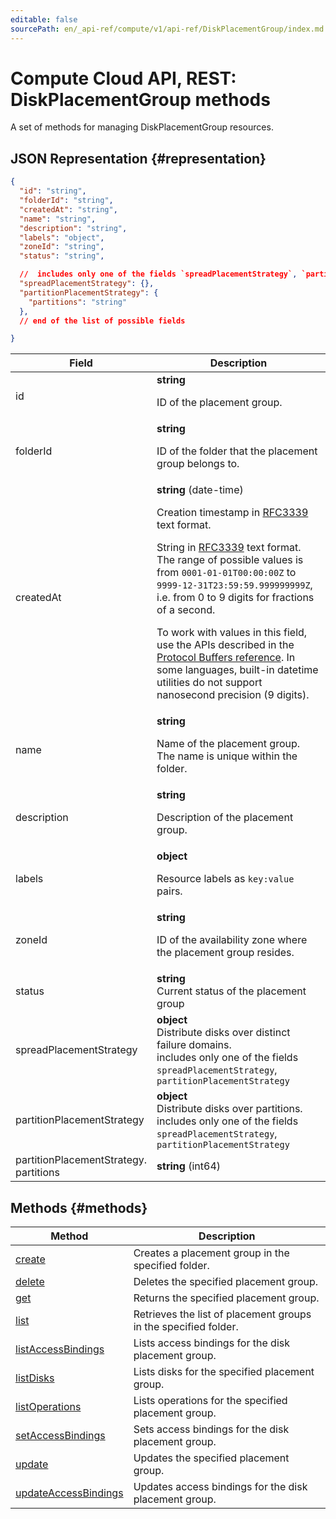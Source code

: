 ```yaml
---
editable: false
sourcePath: en/_api-ref/compute/v1/api-ref/DiskPlacementGroup/index.md
---
```


# Compute Cloud API, REST: DiskPlacementGroup methods
A set of methods for managing DiskPlacementGroup resources.
## JSON Representation {#representation}
```json 
{
  "id": "string",
  "folderId": "string",
  "createdAt": "string",
  "name": "string",
  "description": "string",
  "labels": "object",
  "zoneId": "string",
  "status": "string",

  //  includes only one of the fields `spreadPlacementStrategy`, `partitionPlacementStrategy`
  "spreadPlacementStrategy": {},
  "partitionPlacementStrategy": {
    "partitions": "string"
  },
  // end of the list of possible fields

}
```
 
Field | Description
--- | ---
id | **string**<br><p>ID of the placement group.</p> 
folderId | **string**<br><p>ID of the folder that the placement group belongs to.</p> 
createdAt | **string** (date-time)<br><p>Creation timestamp in <a href="https://www.ietf.org/rfc/rfc3339.txt">RFC3339</a> text format.</p> <p>String in <a href="https://www.ietf.org/rfc/rfc3339.txt">RFC3339</a> text format. The range of possible values is from ``0001-01-01T00:00:00Z`` to ``9999-12-31T23:59:59.999999999Z``, i.e. from 0 to 9 digits for fractions of a second.</p> <p>To work with values in this field, use the APIs described in the <a href="https://developers.google.com/protocol-buffers/docs/reference/overview">Protocol Buffers reference</a>. In some languages, built-in datetime utilities do not support nanosecond precision (9 digits).</p> 
name | **string**<br><p>Name of the placement group. The name is unique within the folder.</p> 
description | **string**<br><p>Description of the placement group.</p> 
labels | **object**<br><p>Resource labels as ``key:value`` pairs.</p> 
zoneId | **string**<br><p>ID of the availability zone where the placement group resides.</p> 
status | **string**<br>Current status of the placement group
spreadPlacementStrategy | **object**<br>Distribute disks over distinct failure domains. <br> includes only one of the fields `spreadPlacementStrategy`, `partitionPlacementStrategy`<br>
partitionPlacementStrategy | **object**<br>Distribute disks over partitions. <br> includes only one of the fields `spreadPlacementStrategy`, `partitionPlacementStrategy`<br>
partitionPlacementStrategy.<br>partitions | **string** (int64)

## Methods {#methods}
Method | Description
--- | ---
[create](create.md) | Creates a placement group in the specified folder.
[delete](delete.md) | Deletes the specified placement group.
[get](get.md) | Returns the specified placement group.
[list](list.md) | Retrieves the list of placement groups in the specified folder.
[listAccessBindings](listAccessBindings.md) | Lists access bindings for the disk placement group.
[listDisks](listDisks.md) | Lists disks for the specified placement group.
[listOperations](listOperations.md) | Lists operations for the specified placement group.
[setAccessBindings](setAccessBindings.md) | Sets access bindings for the disk placement group.
[update](update.md) | Updates the specified placement group.
[updateAccessBindings](updateAccessBindings.md) | Updates access bindings for the disk placement group.